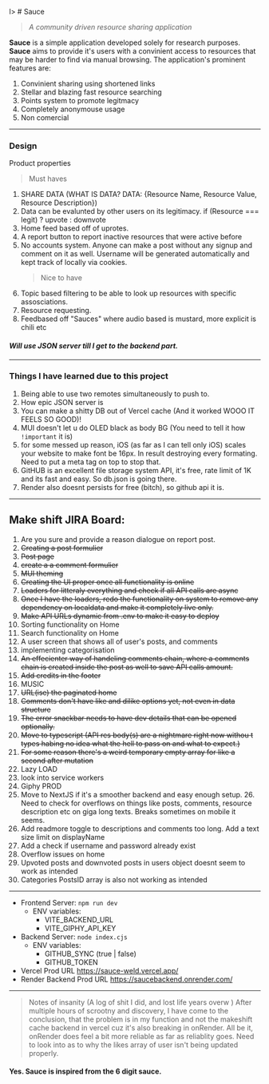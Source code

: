 l> # Sauce

> _A community driven resource sharing application_

**Sauce** is a simple application developed solely for research purposes. **Sauce** aims to provide it's users
with a convinient access to resources that may be harder to find via manual browsing.
The application's prominent features are:

1. Convinient sharing using shortened links
2. Stellar and blazing fast resource searching
3. Points system to promote legitmacy
4. Completely anonymouse usage
5. Non comercial

---

### **Design**

Product properties

> Must haves

1. SHARE DATA (WHAT IS DATA? DATA: {Resource Name, Resource Value, Resource Description})
2. Data can be evalunted by other users on its legitimacy.
   if (Resource === legit) ? upvote : downvote
3. Home feed based off of uprotes.
4. A report button to report inactive resources that were active before
5. No accounts system. Anyone can make a post without any signup and comment on it as well. Username will be generated automatically and kept track of locally via cookies.
   > Nice to have
6. Topic based filtering to be able to look up resources with specific assosciations.
7. Resource requesting.
8. Feedbased off "Sauces" where audio based is mustard, more explicit is chili etc

#### _Will use JSON server till I get to the backend part._

---

### Things I have learned due to this project

1. Being able to use two remotes simultaneously to push to.
2. How epic JSON server is
3. You can make a shitty DB out of Vercel cache (And it worked WOOO IT FEELS SO GOOD)!
4. MUI doesn't let u do OLED black as body BG (You need to tell it how `!important` it is)
5. for some messed up reason, iOS (as far as I can tell only iOS) scales your website to make font be 16px. In result destroying every formating. Need to put a meta tag on top to stop that.
6. GitHUB is an excellent file storage system API, it's free, rate limit of 1K and its fast and easy. So db.json is going there.
7. Render also doesnt persists for free (bitch), so github api it is.

---

## Make shift JIRA Board:

1. Are you sure and provide a reason dialogue on report post.
2. <del>Creating a post formulier</del>
3. <del>Post page</del>
4. <del>create a a comment formulier</del>
5. <del>MUI theming</del>
6. <del>Creating the UI proper once all functionality is online</del>
7. <del>Loaders for litteraly everything and check if all API calls are async</del>
8. <del>Once I have the loaders, redo the functionality on system to remove any dependency on localdata and make it completely live only.</del>
9. <del>Make API URLs dynamic from .env to make it easy to deploy</del>
10. Sorting functionality on Home
11. Search functionality on Home
12. A user screen that shows all of user's posts, and comments
13. implementing categorisation
14. <del>An effecienter way of handeling comments chain, where a comments chain is created inside the post as well to save API calls amount.</del>
15. <del>Add credits in the footer</del>
16. MUSIC
17. <del>URL(ise) the paginated home</del>
18. <del>Comments don't have like and dilike options yet, not even in data structure</del>
19. <del>The error snackbar needs to have dev details that can be opened optionally.</del>
20. <del>Move to typescript (API res body(s) are a nightmare right now withou t types habing no idea what the hell to pass on and what to expect.)</del>
21. <del> For some reason there's a weird temporary empty array for like a second after mutation</del>
22. Lazy LOAD
23. look into service workers
24. Giphy PROD
25. Move to NextJS if it's a smoother backend and easy enough setup. 26. Need to check for overflows on things like posts, comments, resource description etc on giga long texts. Breaks sometimes on mobile it seems.
26. Add readmore toggle to descriptions and comments too long. Add a text size limit on displayName
27. Add a check if username and password already exist
28. Overflow issues on home
29. Upvoted posts and downvoted posts in users object doesnt seem to work as intended
30. Categories PostsID array is also not working as intended

---

- Frontend Server:
  `npm run dev`
  - ENV variables:
    - VITE_BACKEND_URL
    - VITE_GIPHY_API_KEY
- Backend Server:
  `node index.cjs`
  - ENV variables:
    - GITHUB_SYNC (true | false)
    - GITHUB_TOKEN
- Vercel Prod URL
  <a href="https://sauce-weld.vercel.app/">https://sauce-weld.vercel.app/</a>
- Render Backend Prod URL
  <a href="https://saucebackend.onrender.com/">https://saucebackend.onrender.com/</a>

---

> Notes of insanity (A log of shit I did, and lost life years overw )
> After multiple hours of scrootny and discovery, I have come to the conclusion, that the problem is in
> my function and not the makeshift cache backend in vercel cuz it's also breaking in onRender.
> All be it, onRender does feel a bit more reliable as far as reliablity goes.
> Need to look into as to why the likes array of user isn't being updated properly.

#### Yes. Sauce is inspired from the 6 digit sauce.
